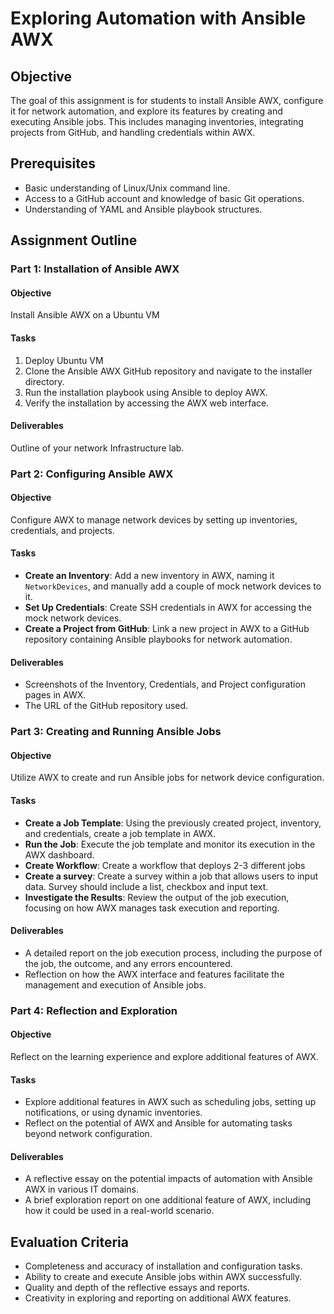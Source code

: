# Exploring Automation with Ansible AWX

## Objective
The goal of this assignment is for students to install Ansible AWX, configure it for network automation, and explore its features by creating and executing Ansible jobs. This includes managing inventories, integrating projects from GitHub, and handling credentials within AWX.

## Prerequisites

- Basic understanding of Linux/Unix command line.
- Access to a GitHub account and knowledge of basic Git operations.
- Understanding of YAML and Ansible playbook structures.

## Assignment Outline

### Part 1: Installation of Ansible AWX

#### Objective
Install Ansible AWX on a Ubuntu VM

#### Tasks
1. Deploy Ubuntu VM
2. Clone the Ansible AWX GitHub repository and navigate to the installer directory.
3. Run the installation playbook using Ansible to deploy AWX.
4. Verify the installation by accessing the AWX web interface.

#### Deliverables

Outline of your network Infrastructure lab.

### Part 2: Configuring Ansible AWX

#### Objective
Configure AWX to manage network devices by setting up inventories, credentials, and projects.

#### Tasks
- **Create an Inventory**: Add a new inventory in AWX, naming it `NetworkDevices`, and manually add a couple of mock network devices to it.
- **Set Up Credentials**: Create SSH credentials in AWX for accessing the mock network devices.
- **Create a Project from GitHub**: Link a new project in AWX to a GitHub repository containing Ansible playbooks for network automation.

#### Deliverables
- Screenshots of the Inventory, Credentials, and Project configuration pages in AWX.
- The URL of the GitHub repository used.

### Part 3: Creating and Running Ansible Jobs

#### Objective
Utilize AWX to create and run Ansible jobs for network device configuration.

#### Tasks
- **Create a Job Template**: Using the previously created project, inventory, and credentials, create a job template in AWX.
- **Run the Job**: Execute the job template and monitor its execution in the AWX dashboard.
- **Create Workflow**: Create a workflow that deploys 2-3 different jobs
- **Create a survey**: Create a survey within a job that allows users to input data. Survey should include a list, checkbox and input text.
- **Investigate the Results**: Review the output of the job execution, focusing on how AWX manages task execution and reporting.

#### Deliverables
- A detailed report on the job execution process, including the purpose of the job, the outcome, and any errors encountered.
- Reflection on how the AWX interface and features facilitate the management and execution of Ansible jobs.

### Part 4: Reflection and Exploration

#### Objective
Reflect on the learning experience and explore additional features of AWX.

#### Tasks
- Explore additional features in AWX such as scheduling jobs, setting up notifications, or using dynamic inventories.
- Reflect on the potential of AWX and Ansible for automating tasks beyond network configuration.

#### Deliverables
- A reflective essay on the potential impacts of automation with Ansible AWX in various IT domains.
- A brief exploration report on one additional feature of AWX, including how it could be used in a real-world scenario.

## Evaluation Criteria

- Completeness and accuracy of installation and configuration tasks.
- Ability to create and execute Ansible jobs within AWX successfully.
- Quality and depth of the reflective essays and reports.
- Creativity in exploring and reporting on additional AWX features.
